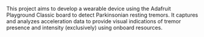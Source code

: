 This project aims to develop a wearable device using the Adafruit Playground Classic board to detect Parkinsonian resting tremors. It captures and analyzes acceleration data to provide visual indications of tremor presence and intensity (exclusively) using onboard resources.
